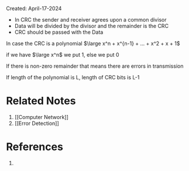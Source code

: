 Created: April-17-2024

- In CRC the sender and receiver agrees upon a common divisor
- Data will be divided by the divisor and the remainder is the CRC
- CRC should be passed with the Data

In case the CRC is a polynomial $\large x^n + x^{n-1} + ... + x^2 + x + 1$

if we have $\large x^n$ we put 1, else we put 0

If there is non-zero remainder that means there are errors in transmission

If length of the polynomial is L, length of CRC bits is L-1

# Related Notes

1. [[Computer Network]]
2. [[Error Detection]]
# References

1. 